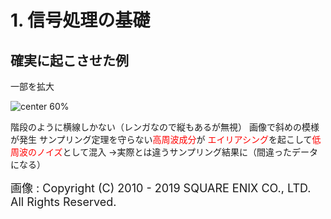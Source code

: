 <!-- 自動生成されたプリアンブル ここから -->
<!-- // $width:"841.89" -->
<!-- // $height:"595.28" -->
<!-- // $page_number:"true" -->
<!-- // $page:"7" -->
<!-- // $absolute_page:"7" -->
<!-- // $h2:"none" -->
<!-- // $h3:"none" -->
<!-- // $title:"true" -->
<!-- // $state_title:"2" -->
<!-- 自動生成されたプリアンブル ここまで -->

<!-- 前のページから引き継いだタイトル ここから -->
<!-- 前のページから引き継いだタイトル ここまで -->
# 1. 信号処理の基礎
## 確実に起こさせた例
一部を拡大

![center 60%](./img/ffxiv_20190729_021838_788_windowed_up.png)

階段のように横線しかない（レンガなので縦もあるが無視）
画像で斜めの模様が発生
サンプリング定理を守らない<font color="red">高周波成分</font>が
<font color="red">エイリアシング</font>を起こして<font color="red">低周波のノイズ</font>として混入
→実際とは違うサンプリング結果に（間違ったデータになる）

<font size=4>画像 : Copyright (C) 2010 - 2019 SQUARE ENIX CO., LTD. All Rights Reserved.</font>

